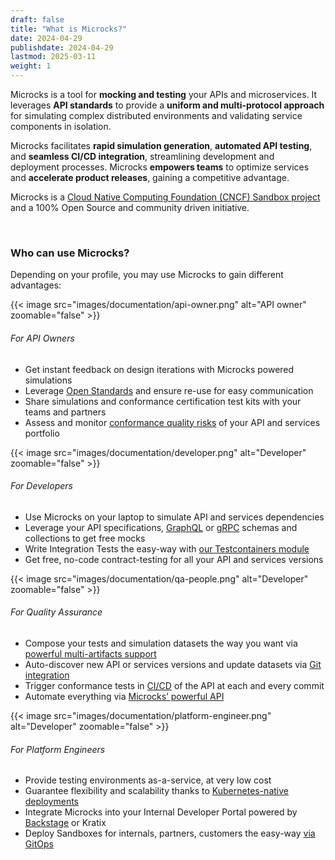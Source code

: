 ```yaml
---
draft: false
title: "What is Microcks?"
date: 2024-04-29
publishdate: 2024-04-29
lastmod: 2025-03-11
weight: 1
---
```


Microcks is a tool for **mocking and testing** your APIs and microservices. It leverages **API standards** to provide a **uniform and multi-protocol approach** for simulating complex distributed environments and validating service components in isolation.

Microcks facilitates **rapid simulation generation**, **automated API testing**, and **seamless CI/CD integration**, streamlining development and deployment processes. Microcks **empowers teams** to optimize services and **accelerate product releases**, gaining a competitive advantage.

Microcks is a [Cloud Native Computing Foundation (CNCF) Sandbox project](https://landscape.cncf.io/?selected=microcks) and a 100% Open Source and community driven initiative.

<br/>

### Who can use Microcks?

Depending on your profile, you may use Microcks to gain different advantages:

<section class="mt-5">
  <div class="container">
    <div class="row justify-content-center mb-5">
      <div class="col-lg-4 col-md-10 mb-4 mb-lg-0 text-center">
        {{< image src="images/documentation/api-owner.png" alt="API owner" zoomable="false" >}}
        <h6 >For API Owners</h6>
      </div>
      <div class="col-lg-8">
        <ul>
          <li>Get instant feedback on design iterations with Microcks powered simulations</li>
          <li>Leverage <a href="/documentation/references/artifacts/">Open Standards</a> and ensure re-use for easy communication</li>
          <li>Share simulations and conformance certification test kits with your teams and partners</li>
          <li>Assess and monitor <a href="/documentation/explanations/conformance-testing/">conformance quality risks</a> of your API and services portfolio</li>
        </ul>
      </div>
    </div>
    <div class="row justify-content-center mb-5">
      <div class="col-lg-4 col-md-10 mb-4 mb-lg-0 text-center">
        {{< image src="images/documentation/developer.png" alt="Developer" zoomable="false" >}}
        <h6 >For Developers</h6>
      </div>
      <div class="col-lg-8">
        <ul>
          <li>Use Microcks on your laptop to simulate API and services dependencies</li>
          <li>Leverage your API specifications, <a href="/documentation/references/artifacts/graphql-conventions/">GraphQL</a> or <a href="/documentation/references/artifacts/grpc-conventions/">gRPC</a> schemas and collections to get free mocks</li>
          <li>Write Integration Tests the easy-way with <a href="/documentation/guides/usage/developing-testcontainers/">our Testcontainers module</a></li>
          <li>Get free, no-code contract-testing for all your API and services versions</li>
        </ul>
      </div>
    </div>
    <div class="row justify-content-center mb-5">
      <div class="col-lg-4 col-md-10 mb-4 mb-lg-0 text-center">
        {{< image src="images/documentation/qa-people.png" alt="Developer" zoomable="false" >}}
        <h6 >For Quality Assurance</h6>
      </div>
      <div class="col-lg-8">
        <ul>
          <li>Compose your tests and simulation datasets the way you want via <a href="/documentation/explanations/multi-artifacts/">powerful multi-artifacts support</a></li>
          <li>Auto-discover new API or services versions and update datasets via <a href="/documentation/guides/usage/importing-content/#2-import-content-via-importer">Git integration</a></li>
          <li>Trigger conformance tests in <a href="/documentation/guides/automation/">CI/CD</a> of the API at each and every commit</li>
          <li>Automate everything via <a href="/documentation/guides/automation/api/">Microcks’ powerful API</a></li>
        </ul>
      </div>
    </div>
    <div class="row justify-content-center mb-5">
      <div class="col-lg-4 col-md-10 mb-4 mb-lg-0 text-center">
        {{< image src="images/documentation/platform-engineer.png" alt="Developer" zoomable="false" >}}
        <h6 >For Platform Engineers</h6>
      </div>
      <div class="col-lg-8">
        <ul>
          <li>Provide testing environments as-a-service, at very low cost</li>
          <li>Guarantee flexibility and scalability thanks to <a href="/documentation/guides/installation/">Kubernetes-native deployments</a></li>
          <li>Integrate Microcks into your Internal Developer Portal powered by <a href="/documentation/guides/integration/backstage-plugin/">Backstage</a> or Kratix</li>
          <li>Deploy Sandboxes for internals, partners, customers the easy-way <a href="/documentation/guides/installation/kubernetes-operator/">via GitOps</a></li>
        </ul>
      </div>
    </div>
  </div>
</section>
